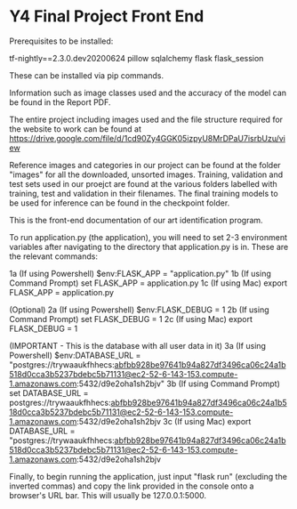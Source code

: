 # Y4 Final Project Front End #

Prerequisites to be installed:

tf-nightly==2.3.0.dev20200624
pillow
sqlalchemy
flask
flask_session

These can be installed via pip commands.

Information such as image classes used and the accuracy of the model can be found in the Report PDF.

The entire project including images used and the file structure required for the website to work can be found at https://drive.google.com/file/d/1cd90Zy4GGK05izpyU8MrDPaU7isrbUzu/view

Reference images and categories in our project can be found at the folder "images" for all the downloaded, unsorted images.
Training, validation and test sets used in our proejct are found at the various folders labelled with training, test and validation in their filenames. 
The final training models to be used for inference can be found in the checkpoint folder.

This is the front-end documentation of our art identification program.

To run application.py (the application), you will need to set 2-3 environment variables after navigating to the directory that application.py is in.
These are the relevant commands:

1a (If using Powershell) $env:FLASK_APP = "application.py"
1b (If using Command Prompt) set FLASK_APP = application.py
1c (If using Mac) export FLASK_APP = application.py

(Optional)
2a (If using Powershell) $env:FLASK_DEBUG = 1
2b (If using Command Prompt) set FLASK_DEBUG = 1
2c (If using Mac) export FLASK_DEBUG = 1

(IMPORTANT - This is the database with all user data in it)
3a (If using Powershell) $env:DATABASE_URL = "postgres://trywaaukfhhecs:abfbb928be97641b94a827df3496ca06c24a1b518d0cca3b5237bdebc5b71131@ec2-52-6-143-153.compute-1.amazonaws.com:5432/d9e2oha1sh2bjv"
3b (If using Command Prompt) set DATABASE_URL = postgres://trywaaukfhhecs:abfbb928be97641b94a827df3496ca06c24a1b518d0cca3b5237bdebc5b71131@ec2-52-6-143-153.compute-1.amazonaws.com:5432/d9e2oha1sh2bjv
3c (If using Mac) export DATABASE_URL = "postgres://trywaaukfhhecs:abfbb928be97641b94a827df3496ca06c24a1b518d0cca3b5237bdebc5b71131@ec2-52-6-143-153.compute-1.amazonaws.com:5432/d9e2oha1sh2bjv

Finally, to begin running the application, just input "flask run" (excluding the inverted commas) and copy the link provided in the console
onto a browser's URL bar. This will usually be 127.0.0.1:5000. 
